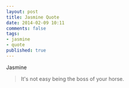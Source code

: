 ```yaml
---
layout: post
title: Jasmine Quote
date: 2014-02-09 10:11
comments: false
tags:
- jasmine
- quote
published: true
---
```

Jasmine

> It's not easy being the boss of your horse.
<!-- endblockquote  -->
